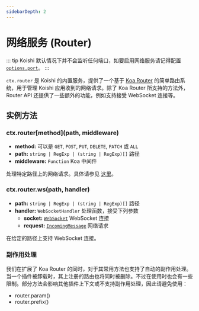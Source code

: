 ```yaml
---
sidebarDepth: 2
---
```


# 网络服务 (Router)

::: tip
Koishi 默认情况下并不会监听任何端口，如要启用网络服务请记得配置 [`options.port`](../core/app.md#options-port)。
:::

`ctx.router` 是 Koishi 的内置服务，提供了一个基于 [Koa Router](https://github.com/koajs/router) 的简单路由系统，用于管理 Koishi 应用收到的网络请求。除了 Koa Router 所支持的方法外，Router API 还提供了一些额外的功能，例如支持接受 WebSocket 连接等。

## 实例方法

### ctx.router[method](path, middleware)

- **method:** 可以是 `GET`, `POST`, `PUT`, `DELETE`, `PATCH` 或 `ALL`
- **path:** `string | RegExp | (string | RegExp)[]` 路径
- **middleware:** `Function` Koa 中间件

处理特定路径上的网络请求。具体请参见 [这里](https://github.com/koajs/router/blob/master/API.md)。

### ctx.router.ws(path, handler)

- **path:** `string | RegExp | (string | RegExp)[]` 路径
- **handler:** `WebSocketHandler` 处理函数，接受下列参数
  - **socket:** [`WebSocket`](https://github.com/websockets/ws/blob/master/doc/ws.md#class-websocket) WebSocket 连接
  - **request:** [`IncomingMessage`](https://nodejs.org/api/http.html#class-httpincomingmessage) 网络请求

在给定的路径上支持 WebSocket 连接。

### 副作用处理

我们在扩展了 Koa Router 的同时，对于其常用方法也支持了自动的副作用处理。当一个插件被卸载时，其上注册的路由也将同时被删除。不过在使用时也会有一些限制。部分方法会影响其他插件上下文或不支持副作用处理，因此请避免使用：

- router.param()
- router.prefix()
